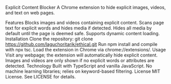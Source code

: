 Explicit Content Blocker
A Chrome extension to hide explicit images, videos, and text on web pages.

Features
Blocks images and videos containing explicit content.
Scans page text for explicit words and hides media if detected.
Hides all media by default until the page is deemed safe.
Supports dynamic content loading.
Installation
Clone the repository: git clone https://github.com/laguchoritarik/ethical.git
Run npm install and compile with npx tsc.
Load the extension in Chrome via chrome://extensions/.
Usage
Visit any webpage; the extension will automatically hide explicit content.
Images and videos are only shown if no explicit words or attributes are detected.
Technology
Built with TypeScript and vanilla JavaScript.
No machine learning libraries; relies on keyword-based filtering.
License
MIT License. See LICENSE for details.